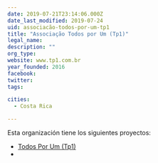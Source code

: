 ```yaml
---
date: 2019-07-21T23:14:06.000Z
date_last_modified: 2019-07-24
uid: associacão-todos-por-um-tp1
title: "Associação Todos por Um (Tp1)"
legal_name: 
description: ""
org_type: 
website: www.tp1.com.br
year_founded: 2016
facebook: 
twitter: 
tags:

cities: 
  - Costa Rica

---
```


Esta organización tiene los siguientes proyectos:

- [Todos Por Um (Tp1)](/i/todos-por-um-tp1.html)
- [](/i/associacão-todos-por-um-tp1.html)
